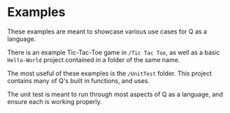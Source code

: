 # Examples

These examples are meant to showcase various use cases for Q as a language.

There is an example Tic-Tac-Toe game in `/Tic Tac Toe`, as well as a basic `Hello-World` project contained in a folder
of the same name.

The most useful of these examples is the `/UnitTest` folder. This project contains many of Q's built in functions, and
uses.

The unit test is meant to run through most aspects of Q as a language, and ensure each is working properly.